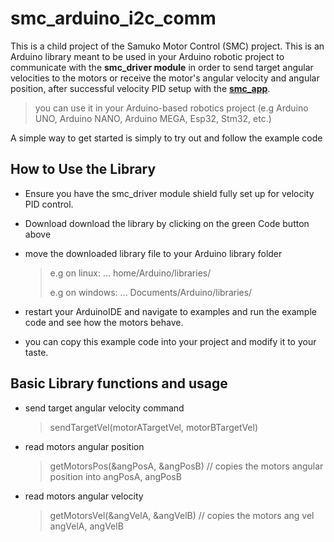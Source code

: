 # smc_arduino_i2c_comm
This is a child project of the Samuko Motor Control (SMC) project. This is an Arduino library meant to be used in your Arduino robotic project to communicate with the **smc_driver module** in order to send target angular velocities to the motors or receive the motor's angular velocity and angular position, after successful velocity PID setup with the [**smc_app**](https://github.com/samuko-things/EMC2_gui_application).

> you can use it in your Arduino-based robotics project (e.g Arduino UNO, Arduino NANO, Arduino MEGA, Esp32, Stm32, etc.)

A simple way to get started is simply to try out and follow the example code


## How to Use the Library
- Ensure you have the smc_driver module shield fully set up for velocity PID control.

- Download download the library by clicking on the green Code button above

- move the downloaded library file to your Arduino library folder
  > e.g on linux: ... home/Arduino/libraries/
  >
  > e.g on windows: ... Documents/Arduino/libraries/

- restart your ArduinoIDE and navigate to examples and run the example code and see how the motors behave.

- you can copy this example code into your project and modify it to your taste.


## Basic Library functions and usage

- send target angular velocity command
  > sendTargetVel(motorATargetVel, motorBTargetVel)

- read motors angular position
  > getMotorsPos(&angPosA, &angPosB) // copies the motors angular position into angPosA, angPosB

- read motors angular velocity
  > getMotorsVel(&angVelA, &angVelB) // copies the motors ang vel angVelA, angVelB
